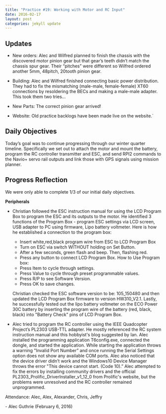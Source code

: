 ```yaml
---
title: "Practice #19: Working with Motor and RC Input"
date: 2016-02-17
layout: post
categories: jekyll update
---
```


## Updates

- New orders: Alec and Wilfred planned to finish the chassis with the discovered
  motor pinion gear but that gear’s teeth didn’t match the chassis spur gear.
Their “pitches” were different so Wilfred ordered another 5mm, 48pitch, 20tooth
pinion gear.

- Building: Alec and Wilfred finished connecting basic power distribution. They
  had to fix the mismatching (male-male, female-female) XT60 connections by
resoldering the BECs and making a male-male adapter. This took them two tries…

- New Parts: The correct pinion gear arrived!

- Website: Old practice backlogs have been made live on the website.`

## Daily Objectives

Today’s goal was to continue progressing through our winter quarter timeline.
Specifically we set out to attach the motor and mount the battery, program the
RC controller transmitter and ESC, and send RPI2 commands to the Navio+ servo
rail outputs and link those with GPS signals using mission planner.

## Progress Reflection

We were only able to complete 1/3 of our initial daily objectives.

**Peripherals**

* Christian followed the ESC instruction manual for using the LCD Program Box to
  program the ESC and its outputs to the motor. He identified 3 functions of the
Program Box - program ESC settings via LCD screen, USB adapter to PC using
firmware, Lipo battery voltmeter. Here is how he established a connection to the
program box:
   * Insert white,red,black program wire from ESC to LCD Program Box
   *  Turn on ESC via switch WITHOUT holding on Set Button.
   * After a few seconds, green flash and beep. Then, flashing red.
   * Press any button to connect LCD Program Box.
   How to Use Program box:
   * Press Item to cycle through settings.
   * Press Value to cycle through preset programmable values.
   * Press R/P to see Software Version.
   * Press OK to save changes.

   Christian checked the ESC software version to be:  105_150480 and then
updated the LCD Program Box firmware to version HW310_V2.1. Lastly, he
successfully tested out the lipo battery voltmeter on the ECO Power 30C battery
by inserting the program wire of the battery (red, black, black) into "Battery
Check" pins of LCD Program Box.

* Alec tried to program the RC controller using the IEEE Quadcopter Project’s
  PL2303 USB-TTL adapter. He mostly referenced the RC system instruction manual
and this hobbyist's blog suggested by Ian. Alec installed the programming
application T6config.exe, connected the dongle, and started the application.
While starting the application throws a warning "Invalid Port Number” and once
running the Serial Settings option does not show any available COM ports. Alec
also noticed that the device driver didn’t work and the Windows10 Device Manager
throws the error "This device cannot start. (Code 10).” Alec attempted to fix
the errors by installing community drivers and the official
PL2303_Prolific_DriverInstaller_v1_12_0 from Prolific's website, but the
problems were unresolved and the RC controller remained unprogrammed.

Attendance: Alec, Alex, Alexander, Chris, Jeffry


\- Alec Guthrie (February 6, 2016)
